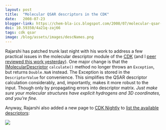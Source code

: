 ```yaml
---
layout: post
title:  "Molecular QSAR descriptors in the CDK"
date:   2008-07-23
blogger-link: https://chem-bla-ics.blogspot.com/2008/07/molecular-qsar-descriptors-in-cdk.html
doi: 10.59350/4a21q-zaj66
tags: cdk qsar
image: /blog/assets/images/descNames.png
---
```


Rajarshi has patched trunk last night with his work to address a few practical issues in the molecular descriptor
module of the [CDK](http://cdk.sf.net/) (and I [peer reviewed this work yesterday](http://chem-bla-ics.blogspot.com/2008/07/commercial-qsar-modeling-sorry-already.html)).
One major change is that the [IMolecularDescriptor](http://cheminfo.informatics.indiana.edu/~rguha/code/java/nightly/api/org/openscience/cdk/qsar/IMolecularDescriptor.html)
`calculate()` method no longer throws an `Exception`, but returns `Double.NaN` instead. The Exception is stored in the `DescriptorValue` for convenience.
This simplifies the QSAR descriptor calculation considerably, and, importantly, makes it more robust to the input. Though only by propagating errors into
descriptor matrix. *Just make sure your molecular structures have explicit hydrogens and 3D coordinates, and you're fine.*

Anyway, Rajarshi also added a new page to [CDK Nightly](http://cheminfo.informatics.indiana.edu/~rguha/code/java/nightly/)
to [list the available descriptors](http://cheminfo.informatics.indiana.edu/~rguha/code/java/nightly/dnames.html):

![](/blog/assets/images/descNames.png)
